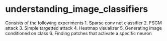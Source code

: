 # understanding_image_classifiers
Consists of the following experiments
	1. Sparse conv net classifier
	2. FSGM attack
	3. Simple targetted attack
	4. Heatmap visualizer
	5. Generating image conditioned on class
	6. Finding patches that activate a specific neuron


